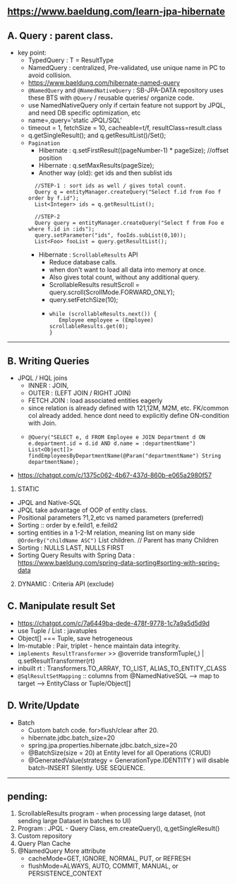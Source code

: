 https://www.baeldung.com/learn-jpa-hibernate
---
##  A. Query : parent class. 
- key point:
    - TypedQuery<T> : T = ResultType
    - NamedQuery  : centralized, Pre-validated, use unique name in PC to avoid collision.
    - https://www.baeldung.com/hibernate-named-query
    - `@NamedQuery` and `@NamedNativeQuery` : SB-JPA-DATA repository uses these BTS with `@Query` / reusable queries/ organize code.
    - use NamedNativeQuery only if certain feature not support by JPQL, and need DB specific optimization, etc
    - name=<unique in PC>,query='static JPQL/SQL'
    - timeout = 1, fetchSize = 10, cacheable=t/f,  resultClass=result.class
    - q.getSingleResult(); and q.getResultList()/Set();
    - `Pagination`
      - Hibernate : q.setFirstResult((pageNumber-1) * pageSize); //offset position
      - Hibernate : q.setMaxResults(pageSize);
      - Another way (old): get ids and then sublist ids
      ```
        //STEP-1 : sort ids as well / gives total count.
        Query q = entityManager.createQuery("Select f.id from Foo f order by f.id");
        List<Integer> ids = q.getResultList();
      
        //STEP-2
        Query query = entityManager.createQuery("Select f from Foo e where f.id in :ids");
        query.setParameter("ids", fooIds.subList(0,10));
        List<Foo> fooList = query.getResultList();
       ```
      - Hibernate : `ScrollableResults` API
        - Reduce database calls.
        - when don't want to load all data into memory at once.
        - Also gives total count, without any additional query.
        - ScrollableResults resultScroll = query.scroll(ScrollMode.FORWARD_ONLY);
        - query.setFetchSize(10);
        - ```
          while (scrollableResults.next()) {
             Employee employee = (Employee) scrollableResults.get(0);
          }
          ```

---
## B. Writing Queries
- JPQL / HQL joins 
  - INNER : JOIN, 
  - OUTER : (LEFT JOIN / RIGHT JOIN)
  - FETCH JOIN  : load associated entities eagerly
  - since relation is already defined with 121,12M, M2M, etc. FK/common col already  added. hence dont need to explicitly define ON-condition with Join.
  - ``` 
    @Query("SELECT e, d FROM Employee e JOIN Department d ON e.department.id = d.id AND d.name = :departmentName")
    List<Object[]> findEmployeesByDepartmentName(@Param("departmentName") String departmentName);
    ```
- https://chatgpt.com/c/1375c062-4b67-437d-860b-e065a2980f57
1. STATIC
- JPQL and Native-SQL
- JPQL take advantage of OOP of entity class.
- Positional parameters ?1,2,etc vs named parameters (preferred)
- Sorting :: order by  e.feild1, e.feild2
- sorting entities in a 1-2-M relation, meaning list on many side `@OrderBy("childName ASC")` List<T> children. // Parent has many Children
- Sorting : NULLS LAST, NULLS FIRST
- Sorting Query Results with Spring Data : https://www.baeldung.com/spring-data-sorting#sorting-with-spring-data

2. DYNAMIC : Criteria API (exclude)

## C. Manipulate result Set
- https://chatgpt.com/c/7a6449ba-dede-478f-9778-1c7a9a5d5d9d
- use Tuple / List<Tuple> : <artifactId>javatuples</artifactId> 
- Object[] === Tuple, save hetrogeneous
- Im-mutable : Pair, triplet - hence maintain data integrity.
- `implements ResultTransformer` >> @override transformTuple(,) | q.setResultTransformer(rt)
- inbuilt rt : Transformers.TO_ARRAY, TO_LIST, ALIAS_TO_ENTITY_CLASS
- `@SqlResultSetMapping` :: columns from @NamedNativeSQL --> map to target -->  EntityClass or Tuple/Object[]

## D. Write/Update
- Batch 
  - Custom batch code. for>flush/clear after 20.
  - hibernate.jdbc.batch_size=20
  - spring.jpa.properties.hibernate.jdbc.batch_size=20
  - @BatchSize(size = 20) at Entity level for all Operations (CRUD)
  - @GeneratedValue(strategy = GenerationType.IDENTITY ) will disable batch-INSERT Silently. USE SEQUENCE.
  
---
## pending:
1. ScrollableResults program - when processing large dataset, (not sending large Dataset in batches to UI)
2. Program : JPQL - Query Class, em.createQuery(), q,getSingleResult() 
2. Custom repository
3. Query Plan Cache
4. @NamedQuery More attribute
   - cacheMode=GET, IGNORE, NORMAL, PUT, or REFRESH
   - flushMode=ALWAYS, AUTO, COMMIT, MANUAL, or PERSISTENCE_CONTEXT